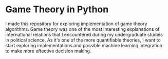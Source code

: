 # Game Theory in Python

I made this repository for exploring implementation of game theory algorithms. Game theory was one of the most interesting explanations of international relations that I encountered during my undergraduate studies in political science. As it's one of the more quantifiable theories, I want to start exploring implementations and possible machine learning integration to make more effective decision making. 
